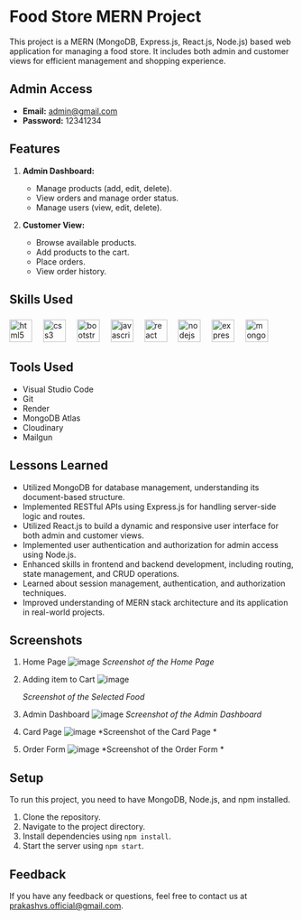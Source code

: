 # Food Store MERN Project

This project is a MERN (MongoDB, Express.js, React.js, Node.js) based web application for managing a food store. It includes both admin and customer views for efficient management and shopping experience.

## Admin Access

- **Email:** admin@gmail.com
- **Password:** 12341234

## Features

1. **Admin Dashboard:**
   - Manage products (add, edit, delete).
   - View orders and manage order status.
   - Manage users (view, edit, delete).

2. **Customer View:**
   - Browse available products.
   - Add products to the cart.
   - Place orders.
   - View order history.

## Skills Used

###

<div align="left">
  <img src="https://cdn.jsdelivr.net/gh/devicons/devicon/icons/html5/html5-original.svg" height="40" alt="html5 logo"  />
  <img width="12" />
  <img src="https://cdn.jsdelivr.net/gh/devicons/devicon/icons/css3/css3-original.svg" height="40" alt="css3 logo"  />
  <img width="12" />
  <img src="https://cdn.jsdelivr.net/gh/devicons/devicon/icons/bootstrap/bootstrap-original.svg" height="40" alt="bootstrap logo"  />
  <img width="12" />
  <img src="https://cdn.jsdelivr.net/gh/devicons/devicon/icons/javascript/javascript-original.svg" height="40" alt="javascript logo"  />
  <img width="12" />
  <img src="https://cdn.jsdelivr.net/gh/devicons/devicon/icons/react/react-original.svg" height="40" alt="react logo"  />
  <img width="12" />
  <img src="https://cdn.jsdelivr.net/gh/devicons/devicon/icons/nodejs/nodejs-original.svg" height="40" alt="nodejs logo"  />
  <img width="12" />
  <img src="https://cdn.jsdelivr.net/gh/devicons/devicon/icons/express/express-original.svg" height="40" alt="express logo"  />
  <img width="12" />
  <img src="https://cdn.jsdelivr.net/gh/devicons/devicon/icons/mongodb/mongodb-original.svg" height="40" alt="mongodb logo"  />
</div>

###

## Tools Used

- Visual Studio Code
- Git
- Render
- MongoDB Atlas
- Cloudinary
- Mailgun

## Lessons Learned

- Utilized MongoDB for database management, understanding its document-based structure.
- Implemented RESTful APIs using Express.js for handling server-side logic and routes.
- Utilized React.js to build a dynamic and responsive user interface for both admin and customer views.
- Implemented user authentication and authorization for admin access using Node.js.
- Enhanced skills in frontend and backend development, including routing, state management, and CRUD operations.
- Learned about session management, authentication, and authorization techniques.
- Improved understanding of MERN stack architecture and its application in real-world projects.

## Screenshots

1. Home Page
   ![image](https://github.com/Prakash-V-S/Food-Store-Using-MERN/assets/141955456/64c557f7-f4ae-4cdd-a7ff-670f0bdf9f49)
   *Screenshot of the Home Page*
   
2. Adding item to Cart
   ![image](https://github.com/Prakash-V-S/Food-Store-Using-MERN/assets/141955456/98ce590c-d7ae-4804-968b-6df31aaca410)

   *Screenshot of the Selected Food*

3. Admin Dashboard
   ![image](https://github.com/Prakash-V-S/Food-Store-Using-MERN/assets/141955456/523b0128-c909-4b49-84f5-39d7b3a1aa66)
   *Screenshot of the Admin Dashboard*

4. Card Page 
  ![image](https://github.com/Prakash-V-S/Food-Store-Using-MERN/assets/141955456/05b837cb-d84c-44bb-84cf-bb58b8465d13)
   *Screenshot of the Card Page *
   
5. Order Form 
   ![image](https://github.com/Prakash-V-S/Food-Store-Using-MERN/assets/141955456/2f22d765-1d6e-449b-9609-6b6da2450309)
   *Screenshot of the Order Form *

## Setup

To run this project, you need to have MongoDB, Node.js, and npm installed.

1. Clone the repository.
2. Navigate to the project directory.
3. Install dependencies using `npm install`.
4. Start the server using `npm start`.


## Feedback

If you have any feedback or questions, feel free to contact us at prakashvs.official@gmail.com.

